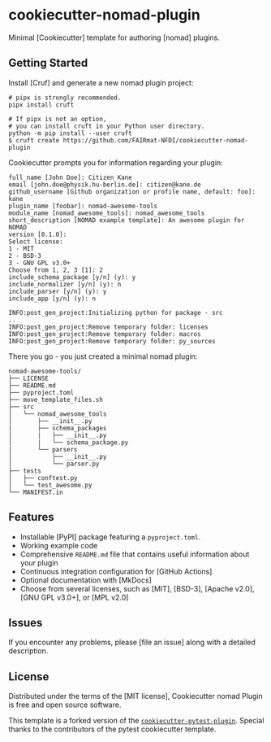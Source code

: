 # cookiecutter-nomad-plugin

Minimal [Cookiecutter] template for authoring [nomad] plugins.

## Getting Started

Install [Cruf] and generate a new nomad plugin project:

```no-highlight
# pipx is strongly recommended.
pipx install cruft

# If pipx is not an option,
# you can install cruft in your Python user directory.
python -m pip install --user cruft
$ cruft create https://github.com/FAIRmat-NFDI/cookiecutter-nomad-plugin
```

Cookiecutter prompts you for information regarding your plugin:

```no-highlight
full_name [John Doe]: Citizen Kane
email [john.doe@physik.hu-berlin.de]: citizen@kane.de
github_username [Github organization or profile name, default: foo]: kane
plugin_name [foobar]: nomad-awesome-tools
module_name [nomad_awesome_tools]: nomad_awesome_tools
short_description [NOMAD example template]: An awesome plugin for NOMAD
version [0.1.0]:
Select license:
1 - MIT
2 - BSD-3
3 - GNU GPL v3.0+
Choose from 1, 2, 3 [1]: 2
include_schema_package [y/n] (y): y
include_normalizer [y/n] (y): n
include_parser [y/n] (y): y
include_app [y/n] (y): n

INFO:post_gen_project:Initializing python for package - src
..
INFO:post_gen_project:Remove temporary folder: licenses
INFO:post_gen_project:Remove temporary folder: macros
INFO:post_gen_project:Remove temporary folder: py_sources
```

There you go - you just created a minimal nomad plugin:

```no-highlight
nomad-awesome-tools/
├── LICENSE
├── README.md
├── pyproject.toml
├── move_template_files.sh
├── src
│   └── nomad_awesome_tools
│       ├── __init__.py
|       ├── schema_packages
│       |   ├── __init__.py
│       |   └── schema_package.py
|       └── parsers
│           ├── __init__.py
│           └── parser.py
├── tests
│   ├── conftest.py
│   └── test_awesome.py
└── MANIFEST.in
```


## Features

- Installable [PyPI] package featuring a `pyproject.toml`.
- Working example code 
- Comprehensive `README.md` file that contains useful information about your
  plugin
- Continuous integration configuration for [GitHub Actions]
- Optional documentation with [MkDocs]
- Choose from several licenses, such as [MIT], [BSD-3], [Apache v2.0], [GNU GPL
  v3.0+], or [MPL v2.0]

## Issues

If you encounter any problems, please [file an issue] along with a
detailed description.

## License

Distributed under the terms of the [MIT license], Cookiecutter nomad
Plugin is free and open source software.

This template is a forked version of the [`cookiecutter-pytest-plugin`](https://github.com/pytest-dev/cookiecutter-pytest-plugin). Special thanks to the contributors of the pytest cookiecutter template.
